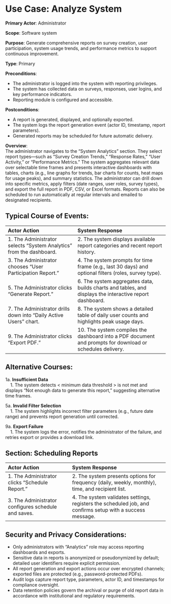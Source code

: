 Use Case: Analyze System
=================================
**Primary Actor**: Administrator  

**Scope**: Software system  

**Purpose**: Generate comprehensive reports on survey creation, user participation, system usage trends, and performance metrics to support continuous improvement.  

**Type**: Primary  

**Preconditions**:
- The administrator is logged into the system with reporting privileges.
- The system has collected data on surveys, responses, user logins, and key performance indicators.
- Reporting module is configured and accessible.

**Postconditions**:
- A report is generated, displayed, and optionally exported.
- The system logs the report generation event (actor ID, timestamp, report parameters).
- Generated reports may be scheduled for future automatic delivery.

**Overview**:  
The administrator navigates to the “System Analytics” section. They select report types—such as “Survey Creation Trends,” “Response Rates,” “User Activity,” or “Performance Metrics.” The system aggregates relevant data over selectable time frames and presents interactive dashboards with tables, charts (e.g., line graphs for trends, bar charts for counts, heat maps for usage peaks), and summary statistics. The administrator can drill down into specific metrics, apply filters (date ranges, user roles, survey types), and export the full report in PDF, CSV, or Excel formats. Reports can also be scheduled to run automatically at regular intervals and emailed to designated recipients.

Typical Course of Events:
-------------------------

| Actor Action                                                               | System Response                                                                                                          |
|:-----------------------------------------------------------------------------|:-------------------------------------------------------------------------------------------------------------------------|
| 1. The Administrator selects “System Analytics” from the dashboard.         | 2. The system displays available report categories and recent report history.                                           |
| 3. The Administrator chooses “User Participation Report.”                   | 4. The system prompts for time frame (e.g., last 30 days) and optional filters (roles, survey type).                    |
| 5. The Administrator clicks “Generate Report.”                              | 6. The system aggregates data, builds charts and tables, and displays the interactive report dashboard.                  |
| 7. The Administrator drills down into “Daily Active Users” chart.           | 8. The system shows a detailed table of daily user counts and highlights peak usage days.                               |
| 9. The Administrator clicks “Export PDF.”                                   | 10. The system compiles the dashboard into a PDF document and prompts for download or schedules delivery.                |

Alternative Courses:
--------------------
1a. **Insufficient Data**  
&nbsp;&nbsp;&nbsp;&nbsp;1. The system detects < minimum data threshold > is not met and displays “Not enough data to generate this report,” suggesting alternative time frames.  

5a. **Invalid Filter Selection**  
&nbsp;&nbsp;&nbsp;&nbsp;1. The system highlights incorrect filter parameters (e.g., future date range) and prevents report generation until corrected.  

9a. **Export Failure**  
&nbsp;&nbsp;&nbsp;&nbsp;1. The system logs the error, notifies the administrator of the failure, and retries export or provides a download link.

Section: Scheduling Reports
----------------------------
| Actor Action                                         | System Response                                                                                                         |
|:-----------------------------------------------------|:------------------------------------------------------------------------------------------------------------------------|
| 1. The Administrator clicks “Schedule Report.”       | 2. The system presents options for frequency (daily, weekly, monthly), time, and recipient list.                         |
| 3. The Administrator configures schedule and saves.  | 4. The system validates settings, registers the scheduled job, and confirms setup with a success message.               |

Security and Privacy Considerations:
-----------------------------------
- Only administrators with “Analytics” role may access reporting dashboards and exports.  
- Sensitive data in reports is anonymized or pseudonymized by default; detailed user identifiers require explicit permission.  
- All report generation and export actions occur over encrypted channels; exported files are protected (e.g., password-protected PDFs).  
- Audit logs capture report type, parameters, actor ID, and timestamps for compliance oversight.  
- Data retention policies govern the archival or purge of old report data in accordance with institutional and regulatory requirements.  
